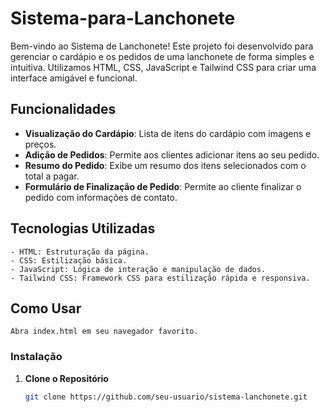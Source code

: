 # Sistema-para-Lanchonete


Bem-vindo ao Sistema de Lanchonete! Este projeto foi desenvolvido para gerenciar o cardápio e os pedidos de uma lanchonete de forma simples e intuitiva. Utilizamos HTML, CSS, JavaScript e Tailwind CSS para criar uma interface amigável e funcional.

## Funcionalidades

- **Visualização do Cardápio**: Lista de itens do cardápio com imagens e preços.
- **Adição de Pedidos**: Permite aos clientes adicionar itens ao seu pedido.
- **Resumo do Pedido**: Exibe um resumo dos itens selecionados com o total a pagar.
- **Formulário de Finalização de Pedido**: Permite ao cliente finalizar o pedido com informações de contato.

## Tecnologias Utilizadas

    - HTML: Estruturação da página.
    - CSS: Estilização básica.
    - JavaScript: Lógica de interação e manipulação de dados.
    - Tailwind CSS: Framework CSS para estilização rápida e responsiva.

## Como Usar
    Abra index.html em seu navegador favorito.
### Instalação

1. **Clone o Repositório**

   ```bash
   git clone https://github.com/seu-usuario/sistema-lanchonete.git